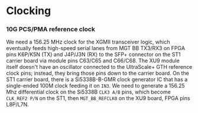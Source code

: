 # Clocking

### 10G PCS/PMA reference clock

We need a 156.25 MHz clock for the XGMII transceiver logic, which eventually feeds high-speed serial lanes from MGT BB TX3/RX3 on FPGA pins K6P/K5N (TX) and J4P/J3N (RX) to the SFP+ connector on the ST1 carrier board via module pins C63/C65 and C66/C68.
The XU9 module itself doesn't have an oscillator connected to the UltraScale+ GTH reference clock pins; instead, they bring those pins down to the carrier board.
On the ST1 carrier board, there is a Si5338B-B-GMR clock generator IC that has a single-ended 100M clock feeding it on `IN3`.
We need to generate a 156.25 Mhz differential clock on the Si5338B `CLK3 A/B` pins, which become `CLK_REF2 P/N` on the ST1, then `MGT_BB_REFCLK0` on the XU9 board, FPGA pins L8P/L7N.
